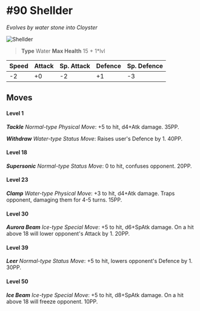 # #90 Shellder
*Evolves by water stone into Cloyster*

![Shellder](https://img.pokemondb.net/sprites/home/normal/1x/shellder.png)

> **Type** Water
> **Max Health** 15 + 1\*lvl

| Speed | Attack | Sp. Attack | Defence | Sp. Defence |
| ----- | ------ | ---------- | ------- | ----------- |
| -2 | +0 | -2 | +1 | -3 |

## Moves
#### Level 1

***Tackle** Normal-type Physical Move*: +5 to hit, d4+Atk damage.  35PP.

***Withdraw** Water-type Status Move*: Raises user's Defence by 1. 40PP.
#### Level 18

***Supersonic** Normal-type Status Move*: 0 to hit, confuses opponent. 20PP.
#### Level 23

***Clamp** Water-type Physical Move*: +3 to hit, d4+Atk damage. Traps opponent, damaging them for 4-5 turns. 15PP.
#### Level 30

***Aurora Beam** Ice-type Special Move*: +5 to hit, d6+SpAtk damage. On a hit above 18 will lower opponent's Attack by 1. 20PP.
#### Level 39

***Leer** Normal-type Status Move*: +5 to hit, lowers opponent's Defence by 1. 30PP.
#### Level 50

***Ice Beam** Ice-type Special Move*: +5 to hit, d8+SpAtk damage. On a hit above 18 will freeze opponent. 10PP.

